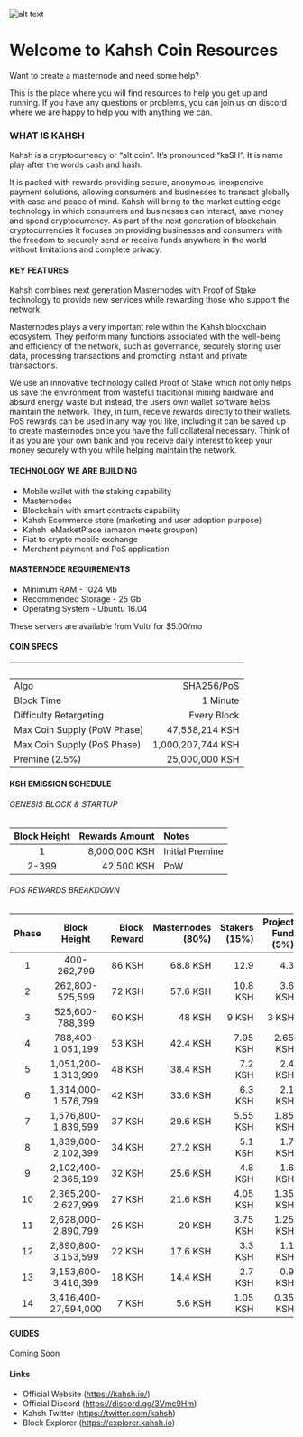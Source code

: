 ![alt text](https://kahsh-public.s3.amazonaws.com/logo.png "x")

Welcome to Kahsh Coin Resources
==
Want to create a masternode and need some help?
 
This is the place where you will find resources to help you get up and running. If you have any questions or problems, you can join us on discord where we are happy to help you with anything we can.

### WHAT IS KAHSH

Kahsh is a cryptocurrency or “alt coin”. It’s pronounced “kaSH”. It is name play after the words cash and hash.

It is packed with rewards providing secure, anonymous, inexpensive payment solutions, allowing consumers and businesses to transact globally with ease and peace of mind. Kahsh will bring to the market cutting edge technology in which consumers and businesses can interact, save money and spend cryptocurrency. As part of the next generation of blockchain cryptocurrencies It focuses on providing businesses and consumers with the freedom to securely send or receive funds anywhere in the world without limitations and complete privacy.

#### KEY FEATURES

Kahsh combines next generation Masternodes with Proof of Stake technology to provide new services while rewarding those who support the network. 

Masternodes plays a very important role within the Kahsh blockchain ecosystem. They perform many functions associated with the well-being and efficiency of the network, such as governance, securely storing user data, processing transactions and promoting instant and private transactions.

We use an innovative technology called Proof of Stake which not only helps us save the environment from wasteful traditional mining hardware and absurd energy waste but instead, the users own wallet software helps maintain the network. They, in turn, receive rewards directly to their wallets. PoS rewards can be used in any way you like, including it can be saved up to create masternodes once you have the full collateral necessary. Think of it as you are your own bank and you receive daily interest to keep your money securely with you while helping maintain the network.

#### TECHNOLOGY WE ARE BUILDING

* Mobile wallet with the staking capability
* Masternodes 
* Blockchain with smart contracts capability
* Kahsh Ecommerce store (marketing and user adoption purpose)
* Kahsh  eMarketPlace (amazon meets groupon)
* Fiat to crypto mobile exchange
* Merchant payment and PoS application

#### MASTERNODE  REQUIREMENTS

* Minimum RAM - 1024 Mb 
* Recommended Storage - 25 Gb
* Operating System - Ubuntu 16.04 

These servers are available from Vultr for $5.00/mo

#### COIN SPECS

| &nbsp;                      | &nbsp;            |
|-----------------------------|------------------:|
| Algo                        | SHA256/PoS        |
| Block Time                  | 1 Minute          |
| Difficulty Retargeting      | Every Block       |
| Max Coin Supply (PoW Phase) | 47,558,214 KSH    |
| Max Coin Supply (PoS Phase) | 1,000,207,744 KSH |
| Premine (2.5%)              | 25,000,000 KSH    |

#### KSH EMISSION SCHEDULE

###### GENESIS BLOCK & STARTUP

| Block Height | Rewards Amount | Notes           |
|:------------:|---------------:|:----------------|
| 1            | 8,000,000 KSH  | Initial Premine |
| 2-399        | 42,500 KSH     | PoW             |

###### POS REWARDS BREAKDOWN

| Phase | Block Height | Block Reward | Masternodes (80%) | Stakers (15%) | Project Fund (5%) |
|:-----:|:------------:|-------------:|------------------:|--------------:|------------------:|
| 1     | 400-262,799 | 86 KSH | 68.8 KSH | 12.9 | 4.3 |
| 2     | 262,800-525,599 | 72 KSH | 57.6 KSH | 10.8 KSH | 3.6 KSH |
| 3     | 525,600-788,399 | 60 KSH | 48 KSH | 9 KSH | 3 KSH |
| 4     | 788,400-1,051,199 | 53 KSH | 42.4 KSH | 7.95 KSH | 2.65 KSH |
| 5     | 1,051,200-1,313,999 | 48 KSH | 38.4 KSH | 7.2 KSH | 2.4 KSH |
| 6     | 1,314,000-1,576,799 | 42 KSH | 33.6 KSH | 6.3 KSH | 2.1 KSH |
| 7     | 1,576,800-1,839,599 | 37 KSH | 29.6 KSH | 5.55 KSH | 1.85 KSH |
| 8     | 1,839,600-2,102,399 | 34 KSH | 27.2 KSH | 5.1 KSH | 1.7 KSH |
| 9     | 2,102,400-2,365,199 | 32 KSH | 25.6 KSH | 4.8 KSH | 1.6 KSH |
| 10    | 2,365,200-2,627,999 | 27 KSH | 21.6 KSH | 4.05 KSH | 1.35 KSH |
| 11    | 2,628,000-2,890,799 | 25 KSH | 20 KSH | 3.75 KSH | 1.25 KSH |
| 12    | 2,890,800-3,153,599 | 22 KSH | 17.6 KSH | 3.3 KSH | 1.1 KSH |
| 13    | 3,153,600-3,416,399 | 18 KSH | 14.4 KSH | 2.7 KSH | 0.9 KSH |
| 14    | 3,416,400-27,594,000 | 7 KSH | 5.6 KSH | 1.05 KSH | 0.35 KSH |

#### GUIDES

Coming Soon

#### Links
* Official Website (https://kahsh.io/)
* Official Discord (https://discord.gg/3Vmc9Hm)
* Kahsh Twitter (https://twitter.com/kahsh)
* Block Explorer (https://explorer.kahsh.io)

